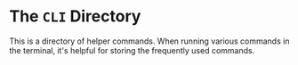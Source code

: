 # The `CLI` Directory

This is a directory of helper commands. When running various commands in the terminal, it's helpful for storing the frequently used commands.